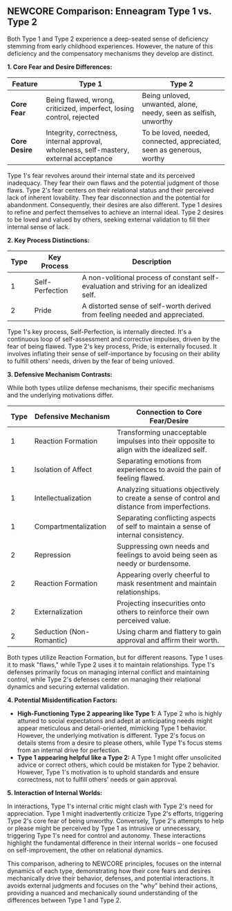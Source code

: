## NEWCORE Comparison: Enneagram Type 1 vs. Type 2

Both Type 1 and Type 2 experience a deep-seated sense of deficiency stemming from early childhood experiences. However, the nature of this deficiency and the compensatory mechanisms they develop are distinct.

**1. Core Fear and Desire Differences:**

| Feature        | Type 1                               | Type 2                                    |
|----------------|----------------------------------------|---------------------------------------------|
| **Core Fear** | Being flawed, wrong, criticized, imperfect, losing control, rejected | Being unloved, unwanted, alone, needy, seen as selfish, unworthy |
| **Core Desire** | Integrity, correctness, internal approval, wholeness, self-mastery, external acceptance | To be loved, needed, connected, appreciated, seen as generous, worthy |

Type 1's fear revolves around their internal state and its perceived inadequacy.  They fear their own flaws and the potential judgment of those flaws. Type 2's fear centers on their relational status and their perceived lack of inherent lovability. They fear disconnection and the potential for abandonment.  Consequently, their desires are also different.  Type 1 desires to refine and perfect themselves to achieve an internal ideal. Type 2 desires to be loved and valued by others, seeking external validation to fill their internal sense of lack.

**2. Key Process Distinctions:**

| Type | Key Process | Description                                                                     |
|------|-------------|---------------------------------------------------------------------------------|
| 1    | Self-Perfection | A non-volitional process of constant self-evaluation and striving for an idealized self. |
| 2    | Pride        | A distorted sense of self-worth derived from feeling needed and appreciated.       |

Type 1's key process, Self-Perfection, is internally directed.  It's a continuous loop of self-assessment and corrective impulses, driven by the fear of being flawed.  Type 2's key process, Pride, is externally focused. It involves inflating their sense of self-importance by focusing on their ability to fulfill others' needs, driven by the fear of being unloved.

**3. Defensive Mechanism Contrasts:**

While both types utilize defense mechanisms, their specific mechanisms and the underlying motivations differ.

| Type | Defensive Mechanism | Connection to Core Fear/Desire                                                         |
|------|--------------------|-------------------------------------------------------------------------------------|
| 1    | Reaction Formation  | Transforming unacceptable impulses into their opposite to align with the idealized self. |
| 1    | Isolation of Affect | Separating emotions from experiences to avoid the pain of feeling flawed.                 |
| 1    | Intellectualization | Analyzing situations objectively to create a sense of control and distance from imperfections. |
| 1    | Compartmentalization| Separating conflicting aspects of self to maintain a sense of internal consistency. |
| 2    | Repression          | Suppressing own needs and feelings to avoid being seen as needy or burdensome.          |
| 2    | Reaction Formation  | Appearing overly cheerful to mask resentment and maintain relationships.                 |
| 2    | Externalization     | Projecting insecurities onto others to reinforce their own perceived value.           |
| 2    | Seduction (Non-Romantic)| Using charm and flattery to gain approval and affirm their worth.                   |

Both types utilize Reaction Formation, but for different reasons. Type 1 uses it to mask "flaws," while Type 2 uses it to maintain relationships.  Type 1's defenses primarily focus on managing internal conflict and maintaining control, while Type 2's defenses center on managing their relational dynamics and securing external validation.

**4. Potential Misidentification Factors:**

* **High-Functioning Type 2 appearing like Type 1:**  A Type 2 who is highly attuned to social expectations and adept at anticipating needs might appear meticulous and detail-oriented, mimicking Type 1 behavior.  However, the underlying motivation is different. Type 2's focus on details stems from a desire to please others, while Type 1's focus stems from an internal drive for perfection.
* **Type 1 appearing helpful like a Type 2:**  A Type 1 might offer unsolicited advice or correct others, which could be mistaken for Type 2 behavior. However, Type 1's motivation is to uphold standards and ensure correctness, not to fulfill others' needs or gain approval.


**5. Interaction of Internal Worlds:**

In interactions, Type 1's internal critic might clash with Type 2's need for appreciation.  Type 1 might inadvertently criticize Type 2's efforts, triggering Type 2's core fear of being unworthy.  Conversely, Type 2's attempts to help or please might be perceived by Type 1 as intrusive or unnecessary, triggering Type 1's need for control and autonomy.  These interactions highlight the fundamental difference in their internal worlds – one focused on self-improvement, the other on relational dynamics.


This comparison, adhering to NEWCORE principles, focuses on the internal dynamics of each type, demonstrating how their core fears and desires mechanically drive their behavior, defenses, and potential interactions.  It avoids external judgments and focuses on the "why" behind their actions, providing a nuanced and mechanically sound understanding of the differences between Type 1 and Type 2.
